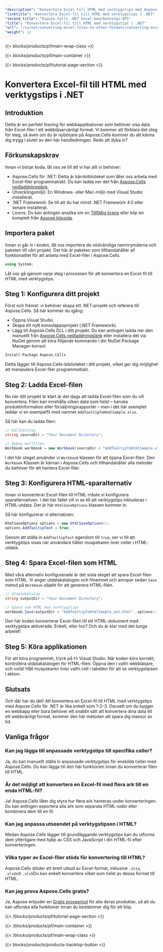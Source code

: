 ```yaml
---
"description": "Konvertera Excel till HTML med verktygstips med Aspose.Cells för .NET i några enkla steg. Förbättra dina webbappar med interaktiva Excel-data utan ansträngning."
"linktitle": "Konvertera Excel-fil till HTML med verktygstips i .NET"
"second_title": "Aspose.Cells .NET Excel-bearbetnings-API"
"title": "Konvertera Excel-fil till HTML med verktygstips i .NET"
"url": "/sv/net/converting-excel-files-to-other-formats/converting-excel-file-to-html-with-tooltip/"
"weight": 12
---
```


{{< blocks/products/pf/main-wrap-class >}}

{{< blocks/products/pf/main-container >}}

{{< blocks/products/pf/tutorial-page-section >}}

# Konvertera Excel-fil till HTML med verktygstips i .NET

## Introduktion

Detta är en perfekt lösning för webbapplikationer som behöver visa data från Excel-filer i ett webbläsarvänligt format. Vi kommer att förklara det steg för steg, så även om du är nybörjare på Aspose.Cells kommer du att känna dig trygg i slutet av den här handledningen. Redo att dyka in?

## Förkunskapskrav

Innan vi börjar koda, låt oss se till att vi har allt vi behöver:

- Aspose.Cells för .NET: Detta är kärnbiblioteket som låter oss arbeta med Excel-filer programmatiskt. Du kan ladda ner det från [Aspose.Cells nedladdningslänk](https://releases.aspose.com/cells/net/).
- Utvecklingsmiljö: En Windows- eller Mac-miljö med Visual Studio installerat.
- .NET Framework: Se till att du har minst .NET Framework 4.0 eller senare installerat.
- Licens: Du kan antingen ansöka om en [Tillfällig licens](https://purchase.aspose.com/temporary-license/) eller köp en komplett från [Aspose köpsida](https://purchase.aspose.com/buy).

## Importera paket

Innan vi går in i koden, låt oss importera de nödvändiga namnrymderna och paketen till vårt projekt. Det här är paketen som tillhandahåller all funktionalitet för att arbeta med Excel-filer i Aspose.Cells.

```csharp
using System;
```

Låt oss gå igenom varje steg i processen för att konvertera en Excel-fil till HTML med verktygstips.

## Steg 1: Konfigurera ditt projekt

Först och främst: vi behöver skapa ett .NET-projekt och referera till Aspose.Cells. Så här kommer du igång:

- Öppna Visual Studio.
- Skapa ett nytt konsolappsprojekt (.NET Framework).
- Lägg till Aspose.Cells DLL i ditt projekt. Du kan antingen ladda ner den manuellt från [Aspose.Cells nedladdningslänk](https://releases.aspose.com/cells/net/) eller installera det via NuGet genom att köra följande kommando i din NuGet Package Manager-konsol:

```bash
Install-Package Aspose.Cells
```

Detta lägger till Aspose.Cells-biblioteket i ditt projekt, vilket ger dig möjlighet att manipulera Excel-filer programmatiskt.

## Steg 2: Ladda Excel-filen

Nu när ditt projekt är klart är det dags att ladda Excel-filen som du vill konvertera. Filen kan innehålla vilken data som helst – kanske produktinformation eller försäljningsrapporter – men i det här exemplet laddar vi en exempelfil med namnet `AddTooltipToHtmlSample.xlsx`.

Så här kan du ladda filen:

```csharp
// Källkatalog
string sourceDir = "Your Document Directory";

// Öppna mallfilen
Workbook workbook = new Workbook(sourceDir + "AddTooltipToHtmlSample.xlsx");
```

I det här steget använder vi `Workbook` klassen för att öppna Excel-filen. Den `Workbook` Klassen är kärnan i Aspose.Cells och tillhandahåller alla metoder du behöver för att hantera Excel-filer.

## Steg 3: Konfigurera HTML-sparalternativ

Innan vi konverterar Excel-filen till HTML måste vi konfigurera sparalternativen. I det här fallet vill vi se till att verktygstips inkluderas i HTML-utdata. Det är här `HtmlSaveOptions` klassen kommer in.

Så här konfigurerar vi alternativen:

```csharp
HtmlSaveOptions options = new HtmlSaveOptions();
options.AddTooltipText = true;
```

Genom att ställa in `AddTooltipText` egendom till `true`, ser vi till att verktygstips visas när användare håller muspekaren över celler i HTML-utdata.

## Steg 4: Spara Excel-filen som HTML

Med våra alternativ konfigurerade är det sista steget att spara Excel-filen som HTML. Vi anger utdatakatalogen och filnamnet och anropar sedan `Save` metod på `Workbook` objekt för att generera HTML-filen.

```csharp
// Utdatakatalog
string outputDir = "Your Document Directory";

// Spara som HTML med verktygstips
workbook.Save(outputDir + "AddTooltipToHtmlSample_out.html", options);
```

Den här koden konverterar Excel-filen till ett HTML-dokument med verktygstips aktiverade. Enkelt, eller hur? Och du är klar med det tunga arbetet!

## Steg 5: Köra applikationen

För att köra programmet, tryck på `F5` Visual Studio. När koden körs korrekt, kontrollera utdatakatalogen för HTML-filen. Öppna den i valfri webbläsare, och voilà! Håll muspekaren över valfri cell i tabellen för att se verktygstipsen i aktion.

## Slutsats

Och där har du det! Att konvertera en Excel-fil till HTML med verktygstips med Aspose.Cells för .NET är lika enkelt som 1-2-3. Oavsett om du bygger en webbapp eller bara behöver ett snabbt sätt att konvertera dina data till ett webbvänligt format, kommer den här metoden att spara dig massor av tid. 

## Vanliga frågor

### Kan jag lägga till anpassade verktygstips till specifika celler?
Ja, du kan manuellt ställa in anpassade verktygstips för enskilda celler med Aspose.Cells. Du kan lägga till den här funktionen innan du konverterar filen till HTML.

### Är det möjligt att konvertera en Excel-fil med flera ark till en enda HTML-fil?
Ja! Aspose.Cells låter dig styra hur flera ark hanteras under konverteringen. Du kan antingen exportera alla ark som separata HTML-sidor eller kombinera dem till en fil.


### Kan jag anpassa utseendet på verktygstipsen i HTML?
Medan Aspose.Cells lägger till grundläggande verktygstips kan du utforma dem ytterligare med hjälp av CSS och JavaScript i din HTML-fil efter konverteringen.

### Vilka typer av Excel-filer stöds för konvertering till HTML?
Aspose.Cells stöder ett brett utbud av Excel-format, inklusive `.xlsx`, `.xls`och `.xlsb`Du kan enkelt konvertera vilket som helst av dessa format till HTML.

### Kan jag prova Aspose.Cells gratis?
Ja, Aspose erbjuder en [Gratis provperiod](https://releases.aspose.com/) för alla deras produkter, så att du kan utforska alla funktioner innan du bestämmer dig för ett köp.

{{< /blocks/products/pf/tutorial-page-section >}}

{{< /blocks/products/pf/main-container >}}

{{< /blocks/products/pf/main-wrap-class >}}

{{< blocks/products/products-backtop-button >}}